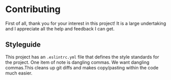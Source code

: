 # Contributing
First of all, thank you for your interest in this project! It is a large undertaking and I appreciate
all the help and feedback I can get.

## Styleguide
This project has an `.eslintrc.yml` file that defines the style standards for the project.
One item of note is dangling commas. We want dangling commas.This cleans up git diffs and makes
copy/pasting within the code much easier.
